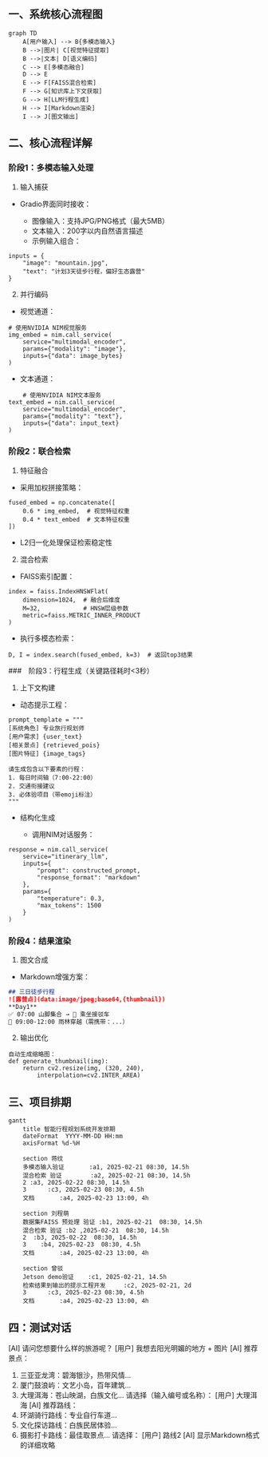 ## 一、系统核心流程图
```mermaid
graph TD
    A[用户输入] --> B{多模态输入}
    B -->|图片| C[视觉特征提取]
    B -->|文本| D[语义编码]
    C --> E[多模态融合]
    D --> E
    E --> F[FAISS混合检索]
    F --> G[知识库上下文获取]
    G --> H[LLM行程生成]
    H --> I[Markdown渲染]
    I --> J[图文输出]
```

## 二、核心流程详解
### 阶段1：多模态输入处理

1. 输入捕获
- Gradio界面同时接收：

    - 图像输入：支持JPG/PNG格式（最大5MB）
    - 文本输入：200字以内自然语言描述
    - 示例输入组合：
```
inputs = {
    "image": "mountain.jpg", 
    "text": "计划3天徒步行程，偏好生态露营"
}
```
2. 并行编码
- 视觉通道：
```
# 使用NVIDIA NIM视觉服务
img_embed = nim.call_service(
    service="multimodal_encoder",
    params={"modality": "image"},
    inputs={"data": image_bytes}
)
```

- 文本通道：

```
    # 使用NVIDIA NIM文本服务
text_embed = nim.call_service(
    service="multimodal_encoder", 
    params={"modality": "text"},
    inputs={"data": input_text}
)
```
### 阶段2：联合检索
1. 特征融合

- 采用加权拼接策略：
```
fused_embed = np.concatenate([
    0.6 * img_embed,  # 视觉特征权重
    0.4 * text_embed  # 文本特征权重
])
```

- L2归一化处理保证检索稳定性
2. 混合检索

- FAISS索引配置：
```
index = faiss.IndexHNSWFlat(
    dimension=1024,  # 融合后维度
    M=32,            # HNSW层级参数
    metric=faiss.METRIC_INNER_PRODUCT
)
```

- 执行多模态检索：
```
D, I = index.search(fused_embed, k=3)  # 返回top3结果
```

###　阶段3：行程生成（关键路径耗时<3秒）
1. 上下文构建

- 动态提示工程：
```
prompt_template = """
[系统角色] 专业旅行规划师
[用户需求] {user_text}
[相关景点] {retrieved_pois}
[图片特征] {image_tags}

请生成包含以下要素的行程：
1. 每日时间轴（7:00-22:00） 
2. 交通衔接建议
3. 必体验项目（带emoji标注）
"""
```
- 结构化生成

  - 调用NIM对话服务：
```
response = nim.call_service(
    service="itinerary_llm",
    inputs={
        "prompt": constructed_prompt,
        "response_format": "markdown"
    },
    params={
        "temperature": 0.3,
        "max_tokens": 1500
    }
)
```

### 阶段4：结果渲染
1. 图文合成

- Markdown增强方案：
``` md
## 三日徒步行程
![露营点](data:image/jpeg;base64,{thumbnail})  
**Day1**  
✅ 07:00 山脚集合 → 🚌 乘坐接驳车  
🌳 09:00-12:00 雨林穿越（需携带：...）
```

2. 输出优化
```
自动生成缩略图：
def generate_thumbnail(img):
    return cv2.resize(img, (320, 240), 
        interpolation=cv2.INTER_AREA)
```


## 三、项目排期

```mermaid
gantt
    title 智能行程规划系统开发排期
    dateFormat  YYYY-MM-DD HH:mm
    axisFormat %d-%H

    section 蒋纹
    多模态输入验证       :a1, 2025-02-21 08:30, 14.5h
    混合检索 验证        :a2, 2025-02-21 08:30, 14.5h
    2 :a3, 2025-02-22 08:30, 14.5h
    3      :c3, 2025-02-23 08:30, 4.5h
    文档       :a4, 2025-02-23 13:00, 4h

    section 刘程萌
    数据集FAISS 预处理 验证 :b1, 2025-02-21  08:30, 14.5h
    混合检索 验证 :b2 ,2025-02-21  08:30, 14.5h
    2  :b3, 2025-02-22  08:30, 14.5h
    3    :b4, 2025-02-23  08:30, 4.5h
    文档       :a4, 2025-02-23 13:00, 4h

    section 曾驳 
    Jetson demo验证    :c1, 2025-02-21, 14.5h
    检索结果到输出的提示工程开发     :c2, 2025-02-21, 2d
    3      :c3, 2025-02-23 08:30, 4.5h
    文档       :a4, 2025-02-23 13:00, 4h
```

## 四：测试对话

[AI] 请问您想要什么样的旅游呢？
[用户] 我想去阳光明媚的地方 + 图片
[AI] 推荐景点：
1. 三亚亚龙湾：碧海银沙，热带风情...
2. 厦门鼓浪屿：文艺小岛，百年建筑...
3. 大理洱海：苍山映湖，白族文化...
请选择（输入编号或名称）：
[用户] 大理洱海
[AI] 推荐路线：
1. 环湖骑行路线：专业自行车道...
2. 文化探访路线：白族民居体验...
3. 摄影打卡路线：最佳取景点...
请选择：
[用户] 路线2
[AI] 显示Markdown格式的详细攻略


